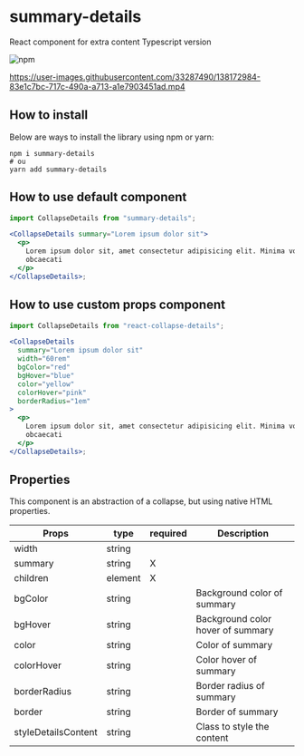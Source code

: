 # summary-details

React component for extra content Typescript version

![npm](https://img.shields.io/npm/v/summary-details)

https://user-images.githubusercontent.com/33287490/138172984-83e1c7bc-717c-490a-a713-a1e7903451ad.mp4

## How to install

Below are ways to install the library using npm or yarn:

```
npm i summary-details
# ou
yarn add summary-details
```

## How to use default component

```jsx
import CollapseDetails from "summary-details";

<CollapseDetails summary="Lorem ipsum dolor sit">
  <p>
    Lorem ipsum dolor sit, amet consectetur adipisicing elit. Minima voluptates
    obcaecati
  </p>
</CollapseDetails>;
```

## How to use custom props component

```jsx
import CollapseDetails from "react-collapse-details";

<CollapseDetails
  summary="Lorem ipsum dolor sit"
  width="60rem"
  bgColor="red"
  bgHover="blue"
  color="yellow"
  colorHover="pink"
  borderRadius="1em"
>
  <p>
    Lorem ipsum dolor sit, amet consectetur adipisicing elit. Minima voluptates
    obcaecati
  </p>
</CollapseDetails>;
```

## Properties

This component is an abstraction of a collapse, but using native HTML properties.

| Props               | type    | required | Description                       |
| ------------------- | ------- | -------- | --------------------------------- |
| width               | string  |          |                                   |
| summary             | string  | X        |                                   |
| children            | element | X        |                                   |
| bgColor             | string  |          | Background color of summary       |
| bgHover             | string  |          | Background color hover of summary |
| color               | string  |          | Color of summary                  |
| colorHover          | string  |          | Color hover of summary            |
| borderRadius        | string  |          | Border radius of summary          |
| border              | string  |          | Border of summary                 |
| styleDetailsContent | string  |          | Class to style the content        |
